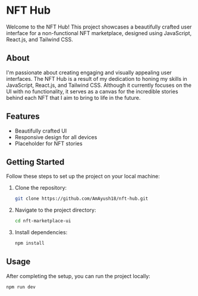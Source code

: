 # NFT Hub

Welcome to the NFT Hub! This project showcases a beautifully crafted user interface for a non-functional NFT marketplace, designed using JavaScript, React.js, and Tailwind CSS.

## About
I'm passionate about creating engaging and visually appealing user interfaces. The NFT Hub is a result of my dedication to honing my skills in JavaScript, React.js, and Tailwind CSS. Although it currently focuses on the UI with no functionality, it serves as a canvas for the incredible stories behind each NFT that I aim to bring to life in the future.

## Features
- Beautifully crafted UI
- Responsive design for all devices
- Placeholder for NFT stories

## Getting Started
Follow these steps to set up the project on your local machine:

1. Clone the repository:

    ```bash
    git clone https://github.com/AmAyush18/nft-hub.git
    ```

2. Navigate to the project directory:

    ```bash
    cd nft-marketplace-ui
    ```

3. Install dependencies:

    ```bash
    npm install
    ```

## Usage
After completing the setup, you can run the project locally:

    npm run dev
